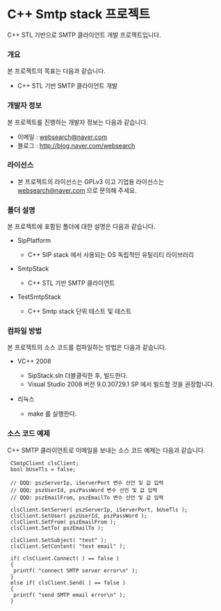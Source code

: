 # C++ Smtp stack 프로젝트
C++ STL 기반으로 SMTP 클라이언트 개발 프로젝트입니다.

### 개요
본 프로젝트의 목표는 다음과 같습니다.

* C++ STL 기반 SMTP 클라이언트 개발

### 개발자 정보
본 프로젝트를 진행하는 개발자 정보는 다음과 같습니다.

* 이메일 : websearch@naver.com
* 블로그 : http://blog.naver.com/websearch

### 라이선스

* 본 프로젝트의 라이선스는 GPLv3 이고 기업용 라이선스는 websearch@naver.com 으로 문의해 주세요.

### 폴더 설명
본 프로젝트에 포함된 폴더에 대한 설명은 다음과 같습니다.

* SipPlatform
  * C++ SIP stack 에서 사용되는 OS 독립적인 유틸리티 라이브러리

* SmtpStack
  * C++ STL 기반 SMTP 클라이언트

* TestSmtpStack
  * C++ Smtp stack 단위 테스트 및 테스트

### 컴파일 방법
본 프로젝트의 소스 코드를 컴파일하는 방법은 다음과 같습니다.

 * VC++ 2008
   - SipStack.sln 더블클릭한 후, 빌드한다.
   - Visual Studio 2008 버전 9.0.30729.1 SP 에서 빌드할 것을 권장합니다.

* 리눅스
  * make 를 실행한다.

### 소스 코드 예제
C++ SMTP 클라이언트로 이메일을 보내는 소스 코드 예제는 다음과 같습니다.

```
 CSmtpClient clsClient;
 bool bUseTls = false;
 
 // QQQ: pszServerIp, iServerPort 변수 선언 및 값 입력
 // QQQ: pszUserId, pszPassWord 변수 선언 및 값 입력
 // QQQ: pszEmailFrom, pszEmailTo 변수 선언 및 값 입력

 clsClient.SetServer( pszServerIp, iServerPort, bUseTls );
 clsClient.SetUser( pszUserId, pszPassWord );
 clsClient.SetFrom( pszEmailFrom );
 clsClient.SetTo( pszEmailTo );

 clsClient.SetSubject( "test" );
 clsClient.SetContent( "test email" );

 if( clsClient.Connect( ) == false )
 {
  printf( "connect SMTP server error\n" );
 }
 else if( clsClient.Send( ) == false )
 {
  printf( "send SMTP email error\n" );
 }
 ```

